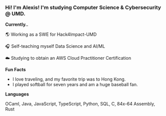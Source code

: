 ### Hi! I'm Alexis! I'm studying Computer Science & Cybersecurity @ UMD.

**Currently..**

 🌎 Working as a SWE for Hack4Impact-UMD

 🎧 Self-teaching myself Data Science and AI/ML

 ☁️ Studying to obtain an AWS Cloud Practitioner Certification

**Fun Facts**
- I love traveling, and my favorite trip was to Hong Kong.
- I played softball for seven years and am a huge baseball fan.

**Languages**

OCaml, Java, JavaScript, TypeScript, Python, SQL, C, 84x-64 Assembly, Rust


<!--
**atungcod/atungcod** is a ✨ _special_ ✨ repository because its `README.md` (this file) appears on your GitHub profile.

Here are some ideas to get you started:

- 🔭 I’m currently working on ...
- 🌱 I’m currently learning ...
- 👯 I’m looking to collaborate on ...
- 🤔 I’m looking for help with ...
- 💬 Ask me about ...
- 📫 How to reach me: ...
- 😄 Pronouns: ...
- ⚡ Fun fact: ...
-->
